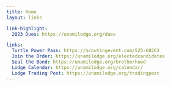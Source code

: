 ```yaml
---
title: Home
layout: links

link-highlight:
  2023 Dues: https://unamilodge.org/dues

links:
  Turtle Power Pass: https://scoutingevent.com/525-68262
  Join the Order: https://unamilodge.org/electedcandidates
  Seal the Bond: https://unamilodge.org/brotherhood
  Lodge Calendar: https://unamilodge.org/calendar/
  Lodge Trading Post: https://unamilodge.org/tradingpost
---
```

